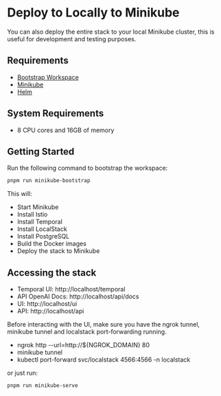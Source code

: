 # Deploy to Locally to Minikube

You can also deploy the entire stack to your local Minikube cluster, this is useful for development and testing purposes.

## Requirements

- [Bootstrap Workspace](./run-locally.md)
- [Minikube](https://minikube.sigs.k8s.io/docs/start/)
- [Helm](https://helm.sh/docs/intro/install/)

## System Requirements

- 8 CPU cores and 16GB of memory

## Getting Started

Run the following command to bootstrap the workspace:

```bash
pnpm run minikube-bootstrap
```

This will:

- Start Minikube
- Install Istio
- Install Temporal
- Install LocalStack
- Install PostgreSQL
- Build the Docker images
- Deploy the stack to Minikube

## Accessing the stack

- Temporal UI: http://localhost/temporal
- API OpenAI Docs: http://localhost/api/docs
- UI: http://localhost/ui
- API: http://localhost/api

Before interacting with the UI, make sure you have the ngrok tunnel, minikube tunnel and localstack port-forwarding running.

- ngrok http --url=http://${NGROK_DOMAIN} 80
- minikube tunnel
- kubectl port-forward svc/localstack 4566:4566 -n localstack

or just run:

```bash
pnpm run minikube-serve
```
